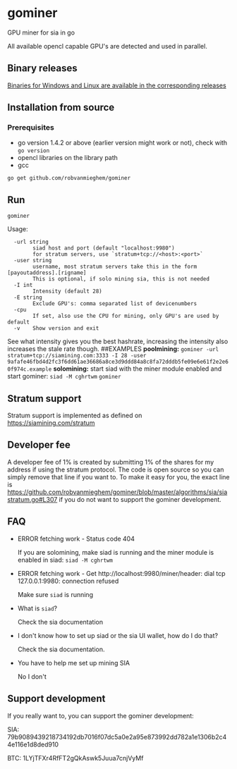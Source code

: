 # gominer
GPU miner for sia in go

All available opencl capable GPU's are detected and used in parallel.

## Binary releases

[Binaries for Windows and Linux are available in the corresponding releases](https://github.com/robvanmieghem/gominer/releases)


## Installation from source

### Prerequisites
* go version 1.4.2 or above (earlier version might work or not), check with `go version`
* opencl libraries on the library path
* gcc

```
go get github.com/robvanmieghem/gominer
```

## Run
```
gominer
```

Usage:
```
  -url string
    	siad host and port (default "localhost:9980")
        for stratum servers, use `stratum+tcp://<host>:<port>`
  -user string
        username, most stratum servers take this in the form [payoutaddress].[rigname]
        This is optional, if solo mining sia, this is not needed
  -I int
    	Intensity (default 28)
  -E string
        Exclude GPU's: comma separated list of devicenumbers
  -cpu
    	If set, also use the CPU for mining, only GPU's are used by default
  -v	Show version and exit
```

See what intensity gives you the best hashrate, increasing the intensity also increases the stale rate though.
##EXAMPLES
**poolmining:**
`gominer -url stratum+tcp://siamining.com:3333 -I 28 -user 9afafe46fbd4d2fc3f6dd61ae36686a8ce3d9ddd84a8c8fa72dddb5fe09e6e61f2e2e60f974c.example`
**solomining:**
start siad with the miner module enabled and start gominer:
`siad -M cghrtwm`
`gominer`

## Stratum support

Stratum support is implemented as defined on https://siamining.com/stratum

## Developer fee

A developer fee of 1% is created by submitting 1% of the shares for my address if using the stratum protocol. The code is open source so you can simply remove that line if you want to. To make it easy for you, the exact line is https://github.com/robvanmieghem/gominer/blob/master/algorithms/sia/siastratum.go#L307 if you do not want to support the gominer development.

## FAQ
- ERROR fetching work - Status code 404

  If you are solomining, make siad is running and the miner module is enabled in siad: `siad -M cghrtwm`

- ERROR fetching work - Get http://localhost:9980/miner/header: dial tcp 127.0.0.1:9980: connection refused

  Make sure `siad` is running

- What is `siad`?

  Check the sia documentation

- I don't know how to set up siad or the sia UI wallet, how do I do that?

  Check the sia documentation.

- You have to help me set up mining SIA

  No I don't

## Support development

If you really want to, you can support the gominer development:

SIA: 79b9089439218734192db7016f07dc5a0e2a95e873992dd782a1e1306b2c44e116e1d8ded910

BTC: 1LYjTFXr4RfFT2gQkAswk5Juua7cnjVyMf

